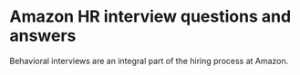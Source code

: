 # Amazon HR interview questions and answers

Behavioral interviews are an integral part of the hiring process at Amazon.
